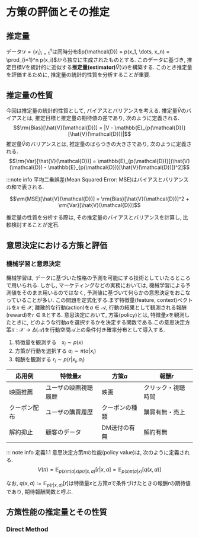 # 方策の評価とその推定

## 推定量

データ$\mathcal{D} = \{x_i\}_{i=1}^n$は同時分布$p(\mathcal{D}) = p(x_1, \dots, x_n) = \prod_{i=1}^n p(x_i)$から独立に生成されたものとする.
このデータに基づき, 推定目標$V$を統計的に近似する**推定量(estimator)**$\hat{V}(\mathcal{D})$を構築する.
このとき推定量を評価するために, 推定量の統計的性質を分析することが重要.

## 推定量の性質

今回は推定量の統計的性質として, バイアスとバリアンスを考える.
推定量$\hat{V}$のバイアスとは, 推定目標と推定量の期待値の差であり, 次のように定義される.
$$\rm{Bias}[\hat{V}(\mathcal{D})] = |V - \mathbb{E}_{p(\mathcal{D})}[\hat{V}(\mathcal{D})]|$$
推定量$\hat{V}$のバリアンスとは, 推定量のばらつきの大きさであり, 次のように定義される.
$$\rm{Var}[\hat{V}(\mathcal{D})] = \mathbb{E}_{p(\mathcal{D})}[(\hat{V}(\mathcal{D}) - \mathbb{E}_{p(\mathcal{D})}[\hat{V}(\mathcal{D})])^2]$$

:::note info
平均二乗誤差(Mean Squared Error: MSE)はバイアスとバリアンスの和で表される.

```math
\rm{MSE}[\hat{V}(\mathcal{D})] = \rm{Bias}[\hat{V}(\mathcal{D})]^2 + \rm{Var}[\hat{V}(\mathcal{D})]
```

推定量の性質を分析する際は, その推定量のバイアスとバリアンスを計算し, 比較検討することが定石.

## 意思決定における方策と評価

### 機械学習と意思決定

機械学習は, データに基づいた性格の予測を可能にする技術としていたるところで用いられる.
しかし, マーケティングなどの実務においては, 機械学習による予測値をそのまま用いるのではなく, 予測値に基づいて何らかの意思決定をおこなっていることが多い.
この問題を定式化する.まず特徴量(feature, context)ベクトルを$x\in \mathcal{X}$, 離散的な行動(action)を$a\in \mathcal{A}$, 行動の結果として観測される報酬(reward)を$r\in \mathbb{R}$とする.
意思決定において, 方策(policy)とは, 特徴量$x$を観測したときに, どのような行動$a$を選択するかを決定する関数である.この意思決定方策$\pi: \mathcal{X} \to \Delta(\mathcal{A})$を行動空間$\mathcal{A}$上の条件付き確率分布として導入する.

1. 特徴量を観測する　$x_i \sim p(x)$
2. 方策が行動を選択する $a_i \sim \pi(a|x_i)$
3. 報酬を観測する $r_i \sim p(r|x_i, a_i)$

| 応用例       | 特徴量$x$            | 方策$a$        | 報酬$r$            |
| ------------ | -------------------- | -------------- | ------------------ |
| 映画推薦     | ユーザの映画視聴履歴 | 映画           | クリック・視聴時間 |
| クーポン配布 | ユーザの購買履歴     | クーポンの種類 | 購買有無・売上     |
| 解約抑止     | 顧客のデータ         | DM送付の有無   | 解約有無           |

::: note info
定義1.1 意思決定方策$\pi$の性能(policy value)は, 次のように定義される.
$$V(\pi) = \mathbb{E}_{p(x)\pi(a|x)p(r | x, a)}[r|x, a] = \mathbb{E}_{p(x)\pi(a|x)} [q(x, a)]$$

なお, $q(x, a) := \mathbb{E}_{p(r|x, a)}[r]$は特徴量$x$と方策$a$で条件づけたときの報酬$r$の期待値であり, 期待報酬関数と呼ぶ.

## 方策性能の推定量とその性質

### Direct Method
